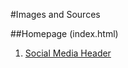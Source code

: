 #Images and Sources

##Homepage (index.html)
1. [Social Media Header](https://pixabay.com/en/bridge-gadget-hand-iphone-macro-1845364/)
